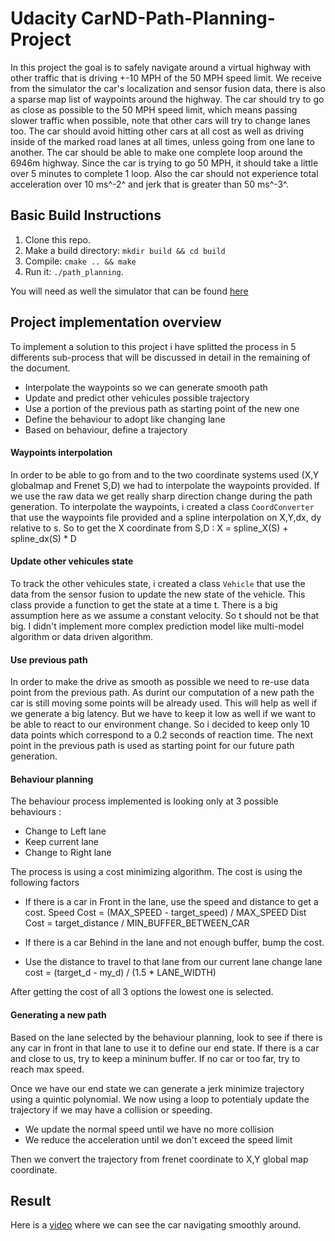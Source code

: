 # Udacity CarND-Path-Planning-Project
   
In this project the goal is to safely navigate around a virtual highway with other traffic that is driving +-10 MPH of the 50 MPH speed limit. We receive from the simulator the car's localization and sensor fusion data, there is also a sparse map list of waypoints around the highway.
 The car should try to go as close as possible to the 50 MPH speed limit, which means passing slower traffic when possible, note that other cars will try to change lanes too. The car should avoid hitting other cars at all cost as well as driving inside of the marked road lanes at all times, unless going from one lane to another. The car should be able to make one complete loop around the 6946m highway. Since the car is trying to go 50 MPH, it should take a little over 5 minutes to complete 1 loop. Also the car should not experience total acceleration over 10 ms^-2^ and jerk that is greater than 50 ms^-3^.

## Basic Build Instructions

1. Clone this repo.
2. Make a build directory: `mkdir build && cd build`
3. Compile: `cmake .. && make`
4. Run it: `./path_planning`.

You will need as well the simulator that can be found [here](https://github.com/udacity/self-driving-car-sim/releases/tag/T3_v1.2) 


## Project implementation overview

To implement a solution to this project i have splitted the process in 5 differents sub-process that will be discussed in detail in the remaining of the document.

* Interpolate the waypoints so we can generate smooth path
* Update and predict other vehicules possible trajectory
* Use a portion of the previous path as starting point of the new one
* Define the behaviour to adopt like changing lane
* Based on behaviour, define a trajectory

#### Waypoints interpolation

In order to be able to go from and to the two coordinate systems used (X,Y globalmap and Frenet S,D) we had to interpolate the waypoints provided. If we use the raw data we get really sharp direction change during the path generation.
To interpolate the waypoints, i created a class `CoordConverter` that use the waypoints file provided and a spline interpolation on X,Y,dx, dy relative to s.
So to get the X coordinate from S,D : X = spline_X(S) + spline_dx(S) * D

#### Update other vehicules state

To track the other vehicules state, i created a class `Vehicle` that use the data from the sensor fusion to update the new state of the vehicle.
This class provide a function to get the state at a time t. There is a big assumption here as we assume a constant velocity. So t should not be that big. I didn't implement more complex prediction model like multi-model algorithm or data driven algorithm.

#### Use previous path

In order to make the drive as smooth as possible we need to re-use data point from the previous path. As durint our computation of a new path the car is still moving some points will be already used. This will help as well if we generate a big latency. But we have to keep it low as well if we want to be able to react to our environment change. So i decided to keep only 10 data points which correspond to a 0.2 seconds of reaction time. 
The next point in the previous path is used as starting point for our future path generation.

#### Behaviour planning

The behaviour process implemented is looking only at 3 possible behaviours :

* Change to Left lane
* Keep current lane
* Change to Right lane

The process is using a cost minimizing algorithm.
The cost is using the following factors

* If there is a car in Front in the lane, use the speed and distance to get a cost. 
	Speed Cost = (MAX_SPEED - target_speed) / MAX_SPEED
	Dist Cost = target_distance / MIN_BUFFER_BETWEEN_CAR

* If there is a car Behind in the lane and not enough buffer, bump the cost.

* Use the distance to travel to that lane from our current lane
	change lane cost = (target_d - my_d) / (1.5 * LANE_WIDTH)

After getting the cost of all 3 options the lowest one is selected.

#### Generating a new path

Based on the lane selected by the behaviour planning, look to see if there is any car in front in that lane to use it to define our end state.
If there is a car and close to us, try to keep a mininum buffer. If no car or too far, try to reach max speed.

Once we have our end state we can generate a jerk minimize trajectory using a quintic polynomial.
We now using a loop to potentialy update the trajectory if we may have a collision or speeding.

* We update the normal speed until we have no more collision
* We reduce the acceleration until we don't exceed the speed limit

Then we convert the trajectory from frenet coordinate to X,Y global map coordinate.

## Result

Here is a [video](https://youtu.be/r0tpHM_FxnM)  where we can see the car navigating smoothly around.

